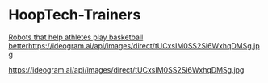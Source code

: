 # HoopTech-Trainers
[Robots that help athletes play basketball better](https://ideogram.ai/api/images/direct/tUCxsIM0SS2Si6WxhqDMSg.jpg)https://ideogram.ai/api/images/direct/tUCxsIM0SS2Si6WxhqDMSg.jpg

https://ideogram.ai/api/images/direct/tUCxsIM0SS2Si6WxhqDMSg.jpg
